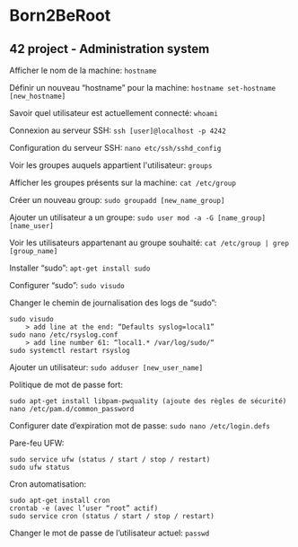 # Born2BeRoot
## 42 project - Administration system

Afficher le nom de la machine:
```hostname```

Définir un nouveau “hostname” pour la machine:
```hostname set-hostname [new_hostname]```

Savoir quel utilisateur est actuellement connecté:
```whoami```

Connexion au serveur SSH:
```ssh [user]@localhost -p 4242```

Configuration du serveur SSH:
```nano etc/ssh/sshd_config```

Voir les groupes auquels appartient l'utilisateur:
```groups```

Afficher les groupes présents sur la machine:
```cat /etc/group```

Créer un nouveau group:
```sudo groupadd [new_name_group]```

Ajouter un utilisateur a un groupe:
```sudo user mod -a -G [name_group] [name_user]```

Voir les utilisateurs appartenant au groupe souhaité:
```cat /etc/group | grep [group_name]```

Installer “sudo”:
```apt-get install sudo```

Configurer “sudo”:
```sudo visudo```

Changer le chemin de journalisation des logs de “sudo”:
```
sudo visudo
	> add line at the end: “Defaults syslog=local1”
sudo nano /etc/rsyslog.conf
	> add line number 61: “local1.*	/var/log/sudo/“
sudo systemctl restart rsyslog
```

Ajouter un utilisateur:
```sudo adduser [new_user_name]```

Politique de mot de passe fort:
```
sudo apt-get install libpam-pwquality (ajoute des règles de sécurité)
nano /etc/pam.d/common_password
```

Configurer date d’expiration mot de passe:
```sudo nano /etc/login.defs```

Pare-feu UFW:
```
sudo service ufw (status / start / stop / restart)
sudo ufw status
```

Cron automatisation:
```
sudo apt-get install cron
crontab -e (avec l’user “root” actif)
sudo service cron (status / start / stop / restart)
```

Changer le mot de passe de l’utilisateur actuel:
```passwd```
